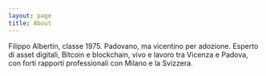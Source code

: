 ```yaml
---
layout: page
title: About
---
```


Filippo Albertin, classe 1975. Padovano, ma vicentino per adozione. Esperto di asset digitali, Bitcoin e blockchain, vivo e lavoro tra Vicenza e Padova, con forti rapporti professionali con Milano e la Svizzera.
